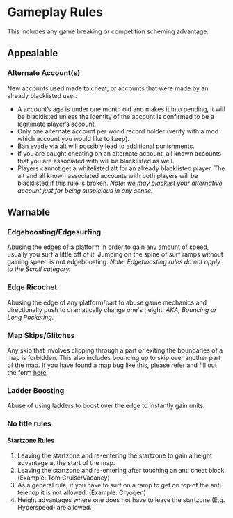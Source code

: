 # Gameplay Rules
This includes any game breaking or competition scheming advantage.
## Appealable
### Alternate Account(s)
New accounts used made to cheat, or accounts that were made by an already blacklisted user.
- A account’s age is under one month old and makes it into pending, it will be blacklisted unless the identity of the account is confirmed to be a legitimate player’s account.
- Only one alternate account per world record holder (verify with a mod which account you would like to keep).
- Ban evade via alt will possibly lead to additional punishments.
- If you are caught cheating on an alternate account, all known accounts that you are associated with will be blacklisted as well.
- Players cannot get a whitelisted alt for an already blacklisted player. The alt and all known associated accounts with both players will be blacklisted if this rule is broken.
*Note: we may blacklist your alternative account just for being suspicious in any sense.*
## Warnable
### Edgeboosting/Edgesurfing
Abusing the edges of a platform in order to gain any amount of speed, usually you surf a little off of it. Jumping on the spine of surf ramps without gaining speed is not edgeboosting.
*Note: Edgeboosting rules do not apply to the Scroll category.*
### Edge Ricochet
Abusing the edge of any platform/part to abuse game mechanics and directionally push to dramatically change one's height.
*AKA, Bouncing or Long Pocketing.*
### Map Skips/Glitches
Any skip that involves clipping through a part or exiting the boundaries of a map is forbidden. This also includes bouncing up to skip over another part of the map. If you have found a map bug like this, please refer and fill out the form [here](https://docs.google.com/forms/d/e/1FAIpQLSej_g-logtEZbykSuXpBdd0St7JIajTdN7BM_DZEJuhK6oW2A/viewform).
### Ladder Boosting
Abuse of using ladders to boost over the edge to instantly gain units.
### No title rules
#### Startzone Rules
1. Leaving the startzone and re-entering the startzone to gain a height advantage at the start of the map.
2. Leaving the startzone and re-entering after touching an anti cheat block. (Example: Tom Cruise/Vacancy)
3. As a general rule, if you have to surf on a ramp to get on top of the anti telehop it is not allowed. (Example: Cryogen)
4. Height advantages where one does not have to leave the startzone (E.g. Hyperspeed) are allowed.

